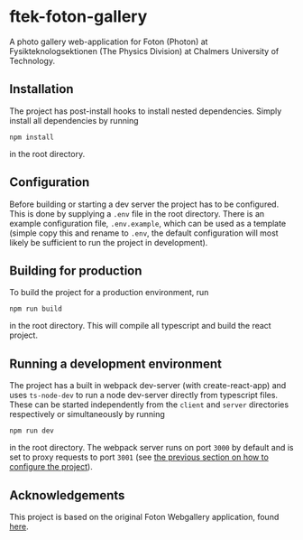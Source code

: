 # ftek-foton-gallery
A photo gallery web-application for Foton (Photon) at Fysikteknologsektionen (The Physics Division) at Chalmers University of Technology.

## Installation
The project has post-install hooks to install nested dependencies. Simply install all dependencies by running

    npm install

in the root directory.

## Configuration
Before building or starting a dev server the project has to be configured. This is done by supplying a `.env` file in the root directory. There is an example configuration file, `.env.example`, which can be used as a template (simple copy this and rename to `.env`, the default configuration will most likely be sufficient to run the project in development).

## Building for production
To build the project for a production environment, run

    npm run build

in the root directory. This will compile all typescript and build the react project.

## Running a development environment
The project has a built in webpack dev-server (with create-react-app) and uses `ts-node-dev` to run a node dev-server directly from typescript files. These can be started independently from the `client` and `server` directories respectively or simultaneously by running

    npm run dev
 
 in the root directory. The webpack server runs on port `3000` by default and is set to proxy requests to port `3001` (see [the previous section on how to configure the project](#Configuration)).

## Acknowledgements
This project is based on the original Foton Webgallery application, found [here](https://github.com/ECarlsson/foton).
  